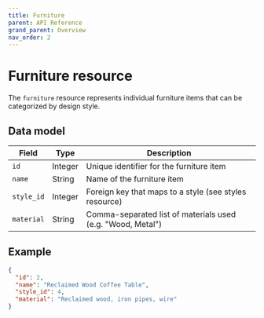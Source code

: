 ```yaml
---
title: Furniture
parent: API Reference
grand_parent: Overview
nav_order: 2
---
```



# Furniture resource

The `furniture` resource represents individual furniture items that can be categorized by design style.

## Data model

| Field     | Type   | Description |
|-----------|--------|-------------|
| `id`      | Integer | Unique identifier for the furniture item |
| `name`    | String  | Name of the furniture item |
| `style_id`| Integer | Foreign key that maps to a style (see styles resource) |
| `material`| String  | Comma-separated list of materials used (e.g. "Wood, Metal") |

## Example

```json
{
  "id": 2,
  "name": "Reclaimed Wood Coffee Table",
  "style_id": 4,
  "material": "Reclaimed wood, iron pipes, wire"
}

```

